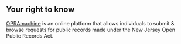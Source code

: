 ## Your right to know
[OPRAmachine](https://opramachine.com/) is an online platform that allows individuals to submit & browse requests for public records made under the New Jersey Open Public Records Act.
